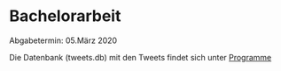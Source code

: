 # Bachelorarbeit

Abgabetermin: 05.März 2020

Die Datenbank (tweets.db) mit den Tweets findet sich unter [Programme](Programme/tweets.db)
